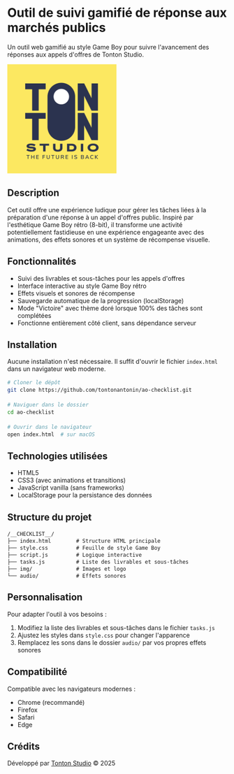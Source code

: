 # Outil de suivi gamifié de réponse aux marchés publics

Un outil web gamifié au style Game Boy pour suivre l'avancement des réponses aux appels d'offres de Tonton Studio.

<img src="img/TTS_Logo.png" alt="Tonton Studio Logo" width="250" height="250"/>

## Description

Cet outil offre une expérience ludique pour gérer les tâches liées à la préparation d'une réponse à un appel d'offres public. Inspiré par l'esthétique Game Boy rétro (8-bit), il transforme une activité potentiellement fastidieuse en une expérience engageante avec des animations, des effets sonores et un système de récompense visuelle.

## Fonctionnalités

- Suivi des livrables et sous-tâches pour les appels d'offres
- Interface interactive au style Game Boy rétro
- Effets visuels et sonores de récompense
- Sauvegarde automatique de la progression (localStorage)
- Mode "Victoire" avec thème doré lorsque 100% des tâches sont complétées
- Fonctionne entièrement côté client, sans dépendance serveur

## Installation

Aucune installation n'est nécessaire. Il suffit d'ouvrir le fichier `index.html` dans un navigateur web moderne.

```bash
# Cloner le dépôt
git clone https://github.com/tontonantonin/ao-checklist.git

# Naviguer dans le dossier
cd ao-checklist

# Ouvrir dans le navigateur
open index.html  # sur macOS
```

## Technologies utilisées

- HTML5
- CSS3 (avec animations et transitions)
- JavaScript vanilla (sans frameworks)
- LocalStorage pour la persistance des données

## Structure du projet

```
/__CHECKLIST__/
├── index.html        # Structure HTML principale
├── style.css         # Feuille de style Game Boy
├── script.js         # Logique interactive
├── tasks.js          # Liste des livrables et sous-tâches
├── img/              # Images et logo
└── audio/            # Effets sonores
```

## Personnalisation

Pour adapter l'outil à vos besoins :

1. Modifiez la liste des livrables et sous-tâches dans le fichier `tasks.js`
2. Ajustez les styles dans `style.css` pour changer l'apparence
3. Remplacez les sons dans le dossier `audio/` par vos propres effets sonores

## Compatibilité

Compatible avec les navigateurs modernes :
- Chrome (recommandé)
- Firefox
- Safari
- Edge

## Crédits

Développé par [Tonton Studio](https://tontonstud.io) © 2025
